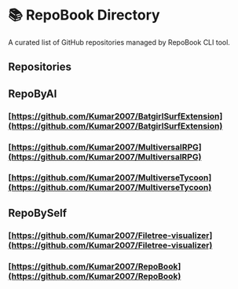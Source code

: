 # 📚 RepoBook Directory

A curated list of GitHub repositories managed by RepoBook CLI tool.

## Repositories

## RepoByAI

### [https://github.com/Kumar2007/BatgirlSurfExtension](https://github.com/Kumar2007/BatgirlSurfExtension) 

### [https://github.com/Kumar2007/MultiversalRPG](https://github.com/Kumar2007/MultiversalRPG) 

### [https://github.com/Kumar2007/MultiverseTycoon](https://github.com/Kumar2007/MultiverseTycoon) 

## RepoBySelf

### [https://github.com/Kumar2007/Filetree-visualizer](https://github.com/Kumar2007/Filetree-visualizer) 

### [https://github.com/Kumar2007/RepoBook](https://github.com/Kumar2007/RepoBook) 
